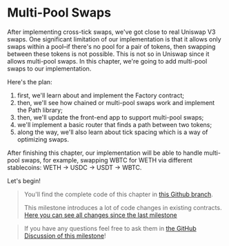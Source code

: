 # Multi-Pool Swaps

After implementing cross-tick swaps, we've got close to real Uniswap V3 swaps. One significant limitation of our implementation is that it allows only swaps within a pool–if there's no pool for a pair of tokens, then swapping between these tokens is not possible. This is not so in Uniswap since it allows multi-pool swaps. In this chapter, we're going to add multi-pool swaps to our implementation.

Here's the plan:

1. first, we'll learn about and implement the Factory contract;
1. then, we'll see how chained or multi-pool swaps work and implement the Path library;
1. then, we'll update the front-end app to support multi-pool swaps;
1. we'll implement a basic router that finds a path between two tokens;
1. along the way, we'll also learn about tick spacing which is a way of optimizing swaps.


After finishing this chapter, our implementation will be able to handle multi-pool swaps, for example, swapping WBTC for WETH via different stablecoins: WETH → USDC → USDT → WBTC.

Let's begin!

> You'll find the complete code of this chapter in [this Github branch](https://github.com/0xAllan123/uniswapv3-code/tree/milestone_4).
>
> This milestone introduces a lot of code changes in existing contracts. [Here you can see all changes since the last milestone](https://github.com/0xAllan123/uniswapv3-code/compare/milestone_3...milestone_4)

> If you have any questions feel free to ask them in [the GitHub Discussion of this milestone](https://github.com/0xAllan123/uniswapv3-book/discussions/categories/milestone-4-multi-pool-swaps)!